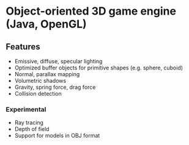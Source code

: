 # Object-oriented 3D game engine (Java, OpenGL)

## Features
* Emissive, diffuse, specular lighting
* Optimized buffer objects for primitive shapes (e.g. sphere, cuboid)
* Normal, parallax mapping
* Volumetric shadows
* Gravity, spring force, drag force
* Collision detection

### Experimental
* Ray tracing
* Depth of field
* Support for models in OBJ format
